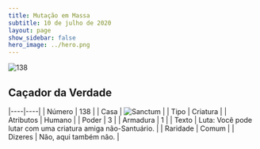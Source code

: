 ```yaml
---
title: Mutação em Massa
subtitle: 10 de julho de 2020
layout: page
show_sidebar: false
hero_image: ../hero.png
---
```


![138](https://cdn.keyforgegame.com/media/card_front/pt/479_138_3P53Q58527VG_pt.png)

## Caçador da Verdade

|----|----|
| Número | 138 |
| Casa | ![Sanctum](https://archonarcana.com/images/thumb/c/c7/Sanctum.png/22px-Sanctum.png "Santuário") |
| Tipo | Criatura |
| Atributos | Humano |
| Poder | 3 |
| Armadura | 1 |
| Texto | Luta: Você pode lutar com uma criatura amiga não-Santuário. |
| Raridade | Comum |
| Dizeres | Não, aqui também não. |
